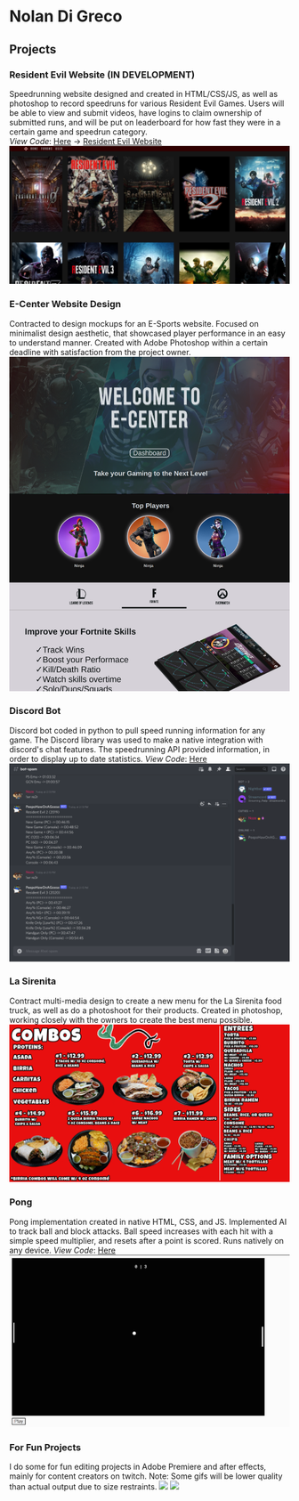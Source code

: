 # Nolan Di Greco

## Projects

### Resident Evil Website (IN DEVELOPMENT) 
Speedrunning website designed and created in HTML/CSS/JS, as well as photoshop to record speedruns for various Resident Evil Games. Users will be able to view and submit videos, have logins to claim ownership of submitted runs, and will be put on leaderboard for how fast they were in a certain game and speedrun category.  
*View Code*: [Here](https://github.com/Nolzzee/RESpeedrun) -> [Resident Evil Website](https://respeedrun.com/)
![](/assets/resr.jpg)

### E-Center Website Design
Contracted to design mockups for an E-Sports website. Focused on minimalist design aesthetic, that showcased player performance in an easy to understand manner. Created with Adobe Photoshop within a certain deadline with satisfaction from the project owner.
![](/assets/ecenterhome.png)

### Discord Bot
Discord bot coded in python to pull speed running information for any game. The Discord library was used to make a native integration with discord's chat features. The speedrunning API provided information, in order to display up to date statistics.
*View Code*: [Here](https://replit.com/@Nolzzee/Pong-1#index.html)
![](/assets/discord_bot.png)

### La Sirenita
Contract multi-media design to create a new menu for the La Sirenita food truck, as well as do a photoshoot for their products. Created in photoshop, working closely with the owners to create the best menu possible. 
![](/assets/laSiren.png)

### Pong 
Pong implementation created in native HTML, CSS, and JS. Implemented AI to track ball and block attacks. Ball speed increases with each hit with a simple speed multiplier, and resets after a point is scored. Runs natively on any device.
*View Code*: [Here](https://replit.com/@Nolzzee/Pong-1#index.html)
![](/assets/pong.gif)

### For Fun Projects
I do some for fun editing projects in Adobe Premiere and after effects, mainly for content creators on twitch. Note: Some gifs will be lower quality than actual output due to size restraints.
![](/assets/JJIS.gif)
![](/assets/stinger.gif)
